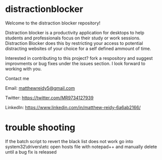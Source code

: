 # distractionblocker

Welcome to the distraction blocker repository!

Distraction blocker is a productivity application for desktops to help students and professionals focus on their study or work sessions. 
Distraction Blocker does this by restricting your access to potential distracting websites of your choice for a self defined ammount of time.

Interested in contributing to this project? fork a respository and suggest improvments or bug fixes under the issues section. I look forward to working with you.



Contact me

Email: matthewreidy5@gmail.com

Twitter: https://twitter.com/MR9734127939

LinkedIn: https://www.linkedin.com/in/matthew-reidy-6a6ab2166/

#  trouble shooting

If the batch script to revert the black list does not work go into system32\drivers\etc open hosts file with notepad++ and manually delete until a bug fix is released

